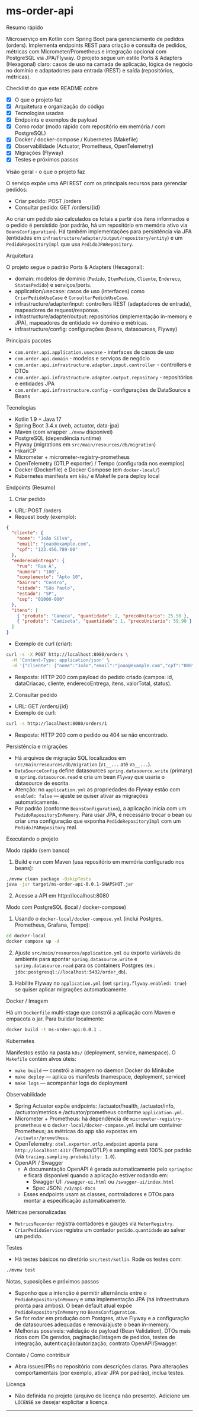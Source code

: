 # ms-order-api

Resumo rápido

Microserviço em Kotlin com Spring Boot para gerenciamento de pedidos (orders). Implementa endpoints REST para criação e consulta de pedidos, métricas com Micrometer/Prometheus e integração opcional com PostgreSQL via JPA/Flyway. O projeto segue um estilo Ports & Adapters (Hexagonal) claro: casos de uso na camada de aplicação, lógica de negócio no domínio e adaptadores para entrada (REST) e saída (repositórios, métricas).

Checklist do que este README cobre

- [x] O que o projeto faz
- [x] Arquitetura e organização do código
- [x] Tecnologias usadas
- [x] Endpoints e exemplos de payload
- [x] Como rodar (modo rápido com repositório em memória / com PostgreSQL)
- [x] Docker / docker-compose / Kubernetes (Makefile)
- [x] Observabilidade (Actuator, Prometheus, OpenTelemetry)
- [x] Migrações (Flyway)
- [x] Testes e próximos passos

Visão geral - o que o projeto faz

O serviço expõe uma API REST com os principais recursos para gerenciar pedidos:

- Criar pedido: POST /orders
- Consultar pedido: GET /orders/{id}

Ao criar um pedido são calculados os totais a partir dos itens informados e o pedido é persistido (por padrão, há um repositório em memória ativo via `BeansConfiguration`). Há também implementações para persistência via JPA (entidades em `infrastructure/adapter/output/repository/entity`) e um `PedidoRepositoryImpl` que usa `PedidoJPARepository`.

Arquitetura

O projeto segue o padrão Ports & Adapters (Hexagonal):

- domain: modelos de domínio (`Pedido`, `ItemPedido`, `Cliente`, `Endereco`, `StatusPedido`) e serviços/ports.
- application/usecase: casos de uso (interfaces) como `CriarPedidoUseCase` e `ConsultarPedidoUseCase`.
- infrastructure/adapter/input: controllers REST (adaptadores de entrada), mapeadores de request/response.
- infrastructure/adapter/output: repositórios (implementação in-memory e JPA), mapeadores de entidade <-> domínio e métricas.
- infrastructure/config: configurações (beans, datasources, Flyway)

Principais pacotes

- `com.order.api.application.usecase` - interfaces de casos de uso
- `com.order.api.domain` - modelos e serviços de negócio
- `com.order.api.infrastructure.adapter.input.controller` - controllers e DTOs
- `com.order.api.infrastructure.adapter.output.repository` - repositórios e entidades JPA
- `com.order.api.infrastructure.config` - configurações de DataSource e Beans

Tecnologias

- Kotlin 1.9 + Java 17
- Spring Boot 3.4.x (web, actuator, data-jpa)
- Maven (com wrapper `./mvnw` disponível)
- PostgreSQL (dependência runtime)
- Flyway (migrations em `src/main/resources/db/migration`)
- HikariCP
- Micrometer + micrometer-registry-prometheus
- OpenTelemetry (OTLP exporter) / Tempo (configurada nos exemplos)
- Docker (Dockerfile) e Docker Compose (em `docker-local/`)
- Kubernetes manifests em `k8s/` e Makefile para deploy local

Endpoints (Resumo)

1) Criar pedido

- URL: POST /orders
- Request body (exemplo):

```json
{
  "cliente": {
    "nome": "João Silva",
    "email": "joao@example.com",
    "cpf": "123.456.789-00"
  },
  "enderecoEntrega": {
    "rua": "Rua A",
    "numero": "100",
    "complemento": "Apto 10",
    "bairro": "Centro",
    "cidade": "São Paulo",
    "estado": "SP",
    "cep": "01000-000"
  },
  "itens": [
    { "produto": "Caneca", "quantidade": 2, "precoUnitario": 25.50 },
    { "produto": "Camiseta", "quantidade": 1, "precoUnitario": 59.90 }
  ]
}
```

- Exemplo de curl (criar):

```bash
curl -s -X POST http://localhost:8080/orders \
  -H 'Content-Type: application/json' \
  -d '{"cliente": {"nome":"João","email":"joao@example.com","cpf":"000"},"enderecoEntrega":{"rua":"Rua","numero":"1","complemento":null,"bairro":"B","cidade":"C","estado":"S","cep":"00000-000"},"itens":[{"produto":"X","quantidade":1,"precoUnitario":10.0}] }'
```

- Resposta: HTTP 200 com payload do pedido criado (campos: id, dataCriacao, cliente, enderecoEntrega, itens, valorTotal, status).

2) Consultar pedido

- URL: GET /orders/{id}
- Exemplo de curl:

```bash
curl -s http://localhost:8080/orders/1
```

- Resposta: HTTP 200 com o pedido ou 404 se não encontrado.

Persistência e migrações

- Há arquivos de migração SQL localizados em `src/main/resources/db/migration` (`V1__...` até `V5__...`).
- `DataSourceConfig` define datasources `spring.datasource.write` (primary) e `spring.datasource.read` e cria um bean `Flyway` que usaria o datasource de escrita.
- Atenção: no `application.yml` as propriedades do Flyway estão com `enabled: false` — ajuste se quiser ativar as migrações automaticamente.
- Por padrão (conforme `BeansConfiguration`), a aplicação inicia com um `PedidoRepositoryInMemory`. Para usar JPA, é necessário trocar o bean ou criar uma configuração que exponha `PedidoRepositoryImpl` com um `PedidoJPARepository` real.

Executando o projeto

Modo rápido (sem banco)

1) Build e run com Maven (usa repositório em memória configurado nos beans):

```bash
./mvnw clean package -DskipTests
java -jar target/ms-order-api-0.0.1-SNAPSHOT.jar
```

2) Acesse a API em http://localhost:8080

Modo com PostgreSQL (local / docker-compose)

1) Usando o `docker-local/docker-compose.yml` (inclui Postgres, Prometheus, Grafana, Tempo):

```bash
cd docker-local
docker compose up -d
```

2) Ajuste `src/main/resources/application.yml` ou exporte variáveis de ambiente para apontar `spring.datasource.write` e `spring.datasource.read` para os containers Postgres (ex.: `jdbc:postgresql://localhost:5432/order_db`).

3) Habilite Flyway no `application.yml` (set `spring.flyway.enabled: true`) se quiser aplicar migrações automaticamente.

Docker / Imagem

Há um `Dockerfile` multi-stage que constrói a aplicação com Maven e empacota o jar. Para buildar localmente:

```bash
docker build -t ms-order-api:0.0.1 .
```

Kubernetes

Manifestos estão na pasta `k8s/` (deployment, service, namespace). O `Makefile` contém alvos úteis:

- `make build` — constrói a imagem no daemon Docker do Minikube
- `make deploy` — aplica os manifests (namespace, deployment, service)
- `make logs` — acompanhar logs do deployment

Observabilidade

- Spring Actuator expõe endpoints: /actuator/health, /actuator/info, /actuator/metrics e /actuator/prometheus conforme `application.yml`.
- Micrometer + Prometheus: há dependência de `micrometer-registry-prometheus` e o `docker-local/docker-compose.yml` inclui um container Prometheus; as métricas do app são expostas em `/actuator/prometheus`.
- OpenTelemetry: `otel.exporter.otlp.endpoint` aponta para `http://localhost:4317` (Tempo/OTLP) e sampling está 100% por padrão (via `tracing.sampling.probability: 1.0`).
- OpenAPI / Swagger
  - A documentação OpenAPI é gerada automaticamente pelo `springdoc` e ficará disponível quando a aplicação estiver rodando em:
    - Swagger UI: `/swagger-ui.html` ou `/swagger-ui/index.html`
    - Spec JSON: `/v3/api-docs`
  - Esses endpoints usam as classes, controladores e DTOs para montar a especificação automaticamente.

Métricas personalizadas

- `MetricsRecorder` registra contadores e gauges via `MeterRegistry`.
- `CriarPedidoService` registra um contador `pedido.quantidade` ao salvar um pedido.

Testes

- Há testes básicos no diretório `src/test/kotlin`. Rode os testes com:

```bash
./mvnw test
```

Notas, suposições e próximos passos

- Suponho que a intenção é permitir alternância entre o `PedidoRepositoryInMemory` e uma implementação JPA (há infraestrutura pronta para ambos). O bean default atual expõe `PedidoRepositoryInMemory` no `BeansConfiguration`.
- Se for rodar em produção com Postgres, ative Flyway e a configuração de datasources adequadas e remova/ajuste o bean in-memory.
- Melhorias possíveis: validação de payload (Bean Validation), DTOs mais ricos com IDs gerados, paginação/listagem de pedidos, testes de integração, autenticação/autorização, contrato OpenAPI/Swagger.

Contato / Como contribuir

- Abra issues/PRs no repositório com descrições claras. Para alterações comportamentais (por exemplo, ativar JPA por padrão), inclua testes.

Licença

- Não definida no projeto (arquivo de licença não presente). Adicione um `LICENSE` se desejar explicitar a licença.


---